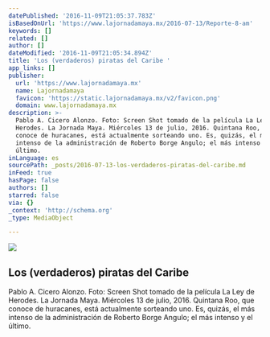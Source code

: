 ```yaml
---
datePublished: '2016-11-09T21:05:37.783Z'
isBasedOnUrl: 'https://www.lajornadamaya.mx/2016-07-13/Reporte-8-am'
keywords: []
related: []
author: []
dateModified: '2016-11-09T21:05:34.894Z'
title: 'Los (verdaderos) piratas del Caribe '
app_links: []
publisher:
  url: 'https://www.lajornadamaya.mx'
  name: Lajornadamaya
  favicon: 'https://static.lajornadamaya.mx/v2/favicon.png'
  domain: www.lajornadamaya.mx
description: >-
  Pablo A. Cicero Alonzo. Foto: Screen Shot tomado de la película La Ley de
  Herodes. La Jornada Maya. Miércoles 13 de julio, 2016. Quintana Roo, que
  conoce de huracanes, está actualmente sorteando uno. Es, quizás, el más
  intenso de la administración de Roberto Borge Angulo; el más intenso y el
  último.
inLanguage: es
sourcePath: _posts/2016-07-13-los-verdaderos-piratas-del-caribe.md
inFeed: true
hasPage: false
authors: []
starred: false
via: {}
_context: 'http://schema.org'
_type: MediaObject

---
```

<article style=""><img src="https://img.lajornadamaya.mx/32/o1agb3b593zc_640-414-cover" /><h1>Los (verdaderos) piratas del Caribe </h1><p>Pablo A. Cicero Alonzo. Foto: Screen Shot tomado de la película La Ley de Herodes. La Jornada Maya. Miércoles 13 de julio, 2016. Quintana Roo, que conoce de huracanes, está actualmente sorteando uno. Es, quizás, el más intenso de la administración de Roberto Borge Angulo; el más intenso y el último.</p></article>